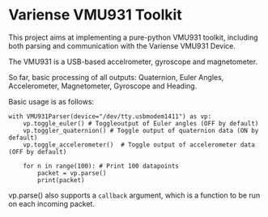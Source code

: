Variense VMU931 Toolkit
=======================

This project aims at implementing a pure-python VMU931 toolkit, including both parsing and communication with the Variense VMU931 Device.

The VMU931 is a USB-based accelrometer, gyroscope and magnetometer.

So far, basic processing of all outputs: Quaternion, Euler Angles, Accelerometer, Magnetometer, Gyroscope and Heading.

Basic usage is as follows:

```
with VMU931Parser(device="/dev/tty.usbmodem1411") as vp:
    vp.toggle_euler() # Toggleoutput of Euler angles (OFF by default)
    vp.toggler_quaternion() # Toggle output of quaternion data (ON by default)
    vp.toggle_accelerometer()  # Toggle output of accelerometer data (OFF by default)

    for n in range(100): # Print 100 datapoints
        packet = vp.parse()
        print(packet)
```

vp.parse() also supports a `callback` argument, which is a function to be run on each incoming packet.

